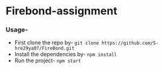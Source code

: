 # Firebond-assignment

### Usage-
* First clone the repo by-
```git clone https://github.com/S-hre29ya07/FireBond.git```
* Install the dependencies by-
```npm install```
* Run the project-
```npm start```

